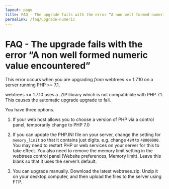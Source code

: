 ```yaml
---
layout: page
title: FAQ - The upgrade fails with the error “A non well formed numeric value encountered”
permalink: /faq/upgrade-numeric
---
```


# FAQ - The upgrade fails with the error “A non well formed numeric value encountered” #

This error occurs when you are upgrading *from* webtrees <= 1.7.10 on a server running PHP >= 7.1.

webtrees <= 1.7.10 uses a .ZIP library which is not compatibible with PHP 7.1.
This causes the automatic upgrade upgrade to fail.

You have three options.

1) If your web host allows you to choose a version of PHP via a control panel, temporarily change
to PHP 7.0

2) If you can update the PHP.INI file on your server, change the setting for `memory_limit` so that
it contains just digits.  e.g. change `48M` to `48000000`.  You may need to restart PHP or web
services on your server for this to take effect.  You also need to remove the memory limit setting
in the webtrees control panel (Website preferences, Memory limit).
Leave this blank so that it uses the server’s default.

3) You can upgrade manually.  Download the latest webtrees.zip.  Unzip it on your desktop computer,
and then upload the files to the server using FTP.
